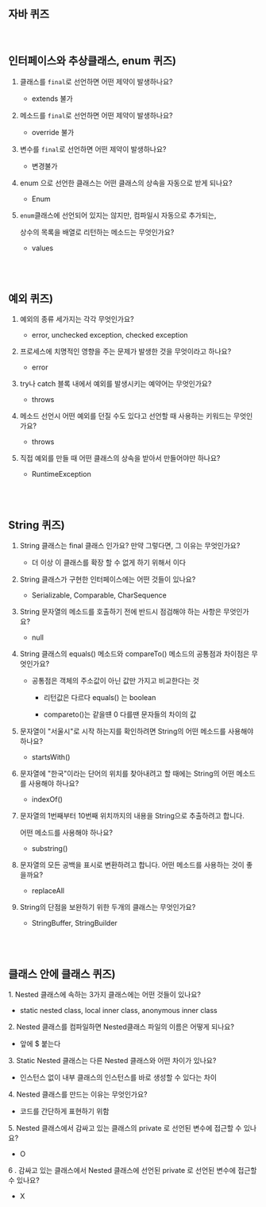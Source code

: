 ## 자바 퀴즈

<br/>

## **인터페이스와 추상클래스, enum** 퀴즈)

1. 클래스를 `final`로 선언하면 어떤 제약이 발생하나요?

    - extends 불가

2. 메소드를 `final`로 선언하면 어떤 제약이 발생하나요?

    - override 불가

3. 변수를 `final`로 선언하면 어떤 제약이 발생하나요?

    - 변경불가

4. enum 으로 선언한 클래스는 어떤 클래스의 상속을 자동으로 받게 되나요?

    - Enum

5. `enum`클래스에 선언되어 있지는 않지만, 컴파일시 자동으로 추가되는,

    상수의 목록을 배열로 리턴하는 메소드는 무엇인가요?

    - values

<br/><br/>

## 예외 퀴즈)

1. 예외의 종류 세가지는 각각 무엇인가요?

    - error, unchecked exception, checked exception

2. 프로세스에 치명적인 영향을 주는 문제가 발생한 것을 무엇이라고 하나요?

    - error

3. try나 catch 블록 내에서 예외를 발생시키는 예약어는 무엇인가요?

    - throws

4. 메소드 선언시 어떤 예외를 던질 수도 있다고 선언할 때 사용하는 키워드는 무엇인가요?

    - throws

5. 직접 예외를 만들 때 어떤 클래스의 상속을 받아서 만들어야만 하나요?

    - RuntimeException

<br/><br/>

## String 퀴즈)

1. String 클래스는 final 클래스 인가요? 만약 그렇다면, 그 이유는 무엇인가요?

    - 더 이상 이 클래스를 확장 할 수 없게 하기 위해서 이다

2. String 클래스가 구현한 인터페이스에는 어떤 것들이 있나요?

    - Serializable, Comparable, CharSequence

3. String 문자열의 메소드를 호출하기 전에 반드시 점검해야 하는 사항은 무엇인가요?

    - null

4. String 클래스의 equals() 메소드와 compareTo() 메소드의 공통점과 차이점은 무엇인가요?

    - 공통점은 객체의 주소값이 아닌 값만 가지고 비교한다는 것

        - 리턴값은 다르다 equals() 는 boolean

        - compareto()는 같을떈 0 다를땐 문자들의 차이의 값

5. 문자열이 "서울시"로 시작 하는지를 확인하려면 String의 어떤 메소드를 사용해야 하나요?

    - startsWith()

6. 문자열에 "한국"이라는 단어의 위치를 찾아내려고 할 때에는 String의 어떤 메소드를 사용해야 하나요?

    - indexOf()

7. 문자열의 1번째부터 10번째 위치까지의 내용을 String으로 추출하려고 합니다. 

      어떤 메소드를 사용해야 하나요?

    - substring()

8. 문자열의 모든 공백을 표시로 변환하려고 합니다. 어떤 메소드를 사용하는 것이 좋을까요?

    - replaceAll

9. String의 단점을 보완하기 위한 두개의 클래스는 무엇인가요?

    - StringBuffer, StringBuilder

<br/><br/>

## 클래스 안에 클래스 퀴즈)

1. Nested 클래스에 속하는 3가지 클래스에는 어떤 것들이 있나요?

- static nested class, local inner class, anonymous inner class

2. Nested 클래스를 컴파일하면 Nested클래스 파일의 이름은 어떻게 되나요?

- 앞에 $ 붙는다

3. Static Nested 클래스는 다른 Nested 클래스와 어떤 차이가 있나요?

- 인스턴스 없이 내부 클래스의 인스턴스를 바로 생성할 수 있다는 차이

4. Nested 클래스를 만드는 이유는 무엇인가요?

- 코드를 간단하게 표현하기 위함

5. Nested 클래스에서 감싸고 있는 클래스의 private 로 선언된 변수에 접근할 수 있나요?

- O


6 . 감싸고 있는 클래스에서 Nested 클래스에 선언된 private 로 선언된 변수에 접근할 수 있나요?

- X